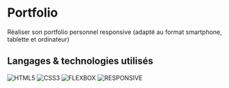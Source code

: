 # Portfolio
Réaliser son portfolio personnel responsive (adapté au format smartphone, tablette et ordinateur)

## Langages & technologies utilisés
![HTML5](https://img.shields.io/badge/-HTML5-orange.svg)
![CSS3](https://img.shields.io/badge/-CSS3-blue.svg)
![FLEXBOX](https://img.shields.io/badge/-FLEXBOX-lightblue.svg)
![RESPONSIVE](https://img.shields.io/badge/-RESPONSIVE-lightgrey.svg)
